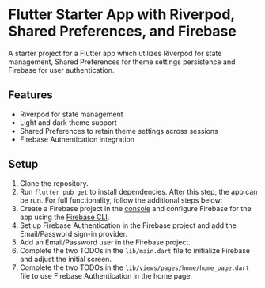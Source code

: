 # Flutter Starter App with Riverpod, Shared Preferences, and Firebase

A starter project for a Flutter app which utilizes Riverpod for state management, Shared Preferences for theme settings persistence and Firebase for user authentication.

## Features
- Riverpod for state management
- Light and dark theme support
- Shared Preferences to retain theme settings across sessions
- Firebase Authentication integration

## Setup
1. Clone the repository.
2. Run `flutter pub get` to install dependencies. After this step, the app can be run. For full functionality, follow the additional steps below:
3. Create a Firebase project in the [console](https://console.firebase.google.com/) and configure Firebase for the app using the [Firebase CLI](https://firebase.google.com/docs/flutter/setup?platform=android).
4. Set up Firebase Authentication in the Firebase project and add the Email/Password sign-in provider.
5. Add an Email/Password user in the Firebase project.
6. Complete the two TODOs in the `lib/main.dart` file to initialize Firebase and adjust the initial screen. 
7. Complete the two TODOs in the `lib/views/pages/home/home_page.dart` file to use Firebase Authentication in the home page.
